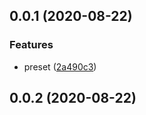 ## 0.0.1 (2020-08-22)


### Features

* preset ([2a490c3](https://github.com/qcolate/bebel-perset-qcolate/commit/2a490c342f0703fd67d3051db5fc7c28b2db8395))



## 0.0.2 (2020-08-22)



